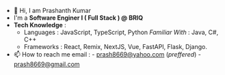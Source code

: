 - 👋 Hi, I am Prashanth Kumar
- I'm a **Software Enginer I ( Full Stack ) @ BRIQ**
- **Tech Knowledge** :
  - Languages : JavaScript, TypeScript, Python
                *Familiar With* : Java, C#, C++
  - Frameworks : React, Remix, NextJS, Vue, FastAPI, Flask, Django.
- 📫 How to reach me email :
      - prash8669@yahoo.com (*preffered*)
      - prash8669@gmail.com

<!---
kupras06/kupras06 is a ✨ special ✨ repository because its `README.md` (this file) appears on your GitHub profile.
You can click the Preview link to take a look at your changes.
--->
